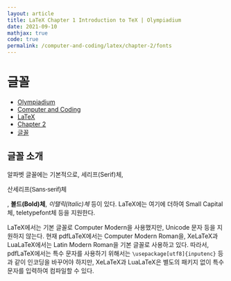 ```yaml
---
layout: article
title: LaTeX Chapter 1 Introduction to TeX | Olympiadium
date: 2021-09-10
mathjax: true
code: true
permalink: /computer-and-coding/latex/chapter-2/fonts
---
```

# 글꼴
<ul class="breadcrumb">
	<li><a href="{{ site.homeurl }}">Olympiadium</a></li> 
	<li><a href="{{ site.homeurl }}computer-and-coding/">Computer and Coding</a></li> 
	<li><a href="{{ site.homeurl }}computer-and-coding/latex/">LaTeX</a></li>
	<li><a href="{{ site.homeurl }}computer-and-coding/latex/chapter-2/">Chapter 2</a></li>
	<li><a href="{{ site.homeurl }}computer-and-coding/latex/chapter-2/fonts/">글꼴</a></li>
</ul>

## 글꼴 소개
알파벳 글꼴에는 기본적으로, 세리프(Serif)체, <p style="font-family: sans-serif;">산세리프(Sans-serif)체</p>, <b>볼드(Bold)체</b>, <i>이탤릭(Italic)체</i> 등이 있다. LaTeX에는 여기에 더하여 Small Capital체, teletypefont체 등을 지원한다.

LaTeX에서는 기본 글꼴로 Computer Modern을 사용했지만, Unicode 문자 등을 지원하지 않는다. 현재 pdfLaTeX에서는 Computer Modern Roman을, XeLaTeX과 LuaLaTeX에서는 Latin Modern Roman을 기본 글꼴로 사용하고 있다. 따라서, pdfLaTeX에서는 특수 문자를 사용하기 위해서는 <code class="lang-latex">\usepackage[utf8]{inputenc}</code> 등과 같이 인코딩을 바꾸어야 하지만, XeLaTeX과 LuaLaTeX은 별도의 패키지 없이 특수 문자를 입력하여 컴파일할 수 있다.